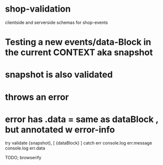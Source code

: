 # shop-validation
clientside and serverside schemas for shop-events

# Testing a new events/data-Block in the current CONTEXT aka snapshot
#   snapshot is also validated

# throws an error
#   error has .data = same as dataBlock , but annotated w error-info

try
  validate {snapshot}, [ {dataBlock} ]
catch err
  console.log err.message
  console.log err.data


TODO; browserify
